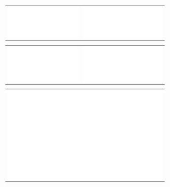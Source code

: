 <table>
<td>
  <img align="left" width="390" alt="" src="/main.svg">

</td>
<td>

  <img align="right" width="440" alt="" src="/main_two.svg">

</td> 
</table> 
<table>

  
<td>
  <img align="left" width="390" alt="" src="/activ.svg">

</td>
<td>

  <img align="right" width="440" alt="" src="/activ.svg">

</td>
</table> 
<table style="width:100%">
 <td colspan='2'>
<img align='center' width="" src="/language.svg" alt="Metrics" >
</td>
</table>